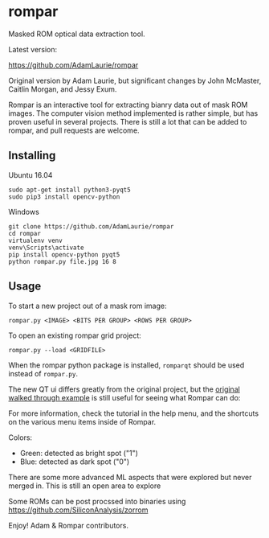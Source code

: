 # rompar

Masked ROM optical data extraction tool.

Latest version:

  https://github.com/AdamLaurie/rompar

Original version by Adam Laurie, but significant changes by John
McMaster, Caitlin Morgan, and Jessy Exum.


Rompar is an interactive tool for extracting bianry data out of mask
ROM images. The computer vision method implemented is rather simple,
but has proven useful in several projects. There is still a lot that
can be added to rompar, and pull requests are welcome.

## Installing

Ubuntu 16.04

```
sudo apt-get install python3-pyqt5
sudo pip3 install opencv-python
```

Windows

```
git clone https://github.com/AdamLaurie/rompar
cd rompar
virtualenv venv
venv\Scripts\activate
pip install opencv-python pyqt5
python rompar.py file.jpg 16 8
```

## Usage

To start a new project out of a mask rom image:

```rompar.py <IMAGE> <BITS PER GROUP> <ROWS PER GROUP>```

To open an existing rompar grid project:

```rompar.py --load <GRIDFILE>```

When the rompar python package is installed, `romparqt` should be used
instead of `rompar.py`.

The new QT ui differs greatly from the original project, but the
[original walked through example](http://adamsblog.rfidiot.org/2013/01/fun-with-masked-roms.html)
is still useful for seeing what Rompar can do:

For more information, check the tutorial in the help menu, and the
shortcuts on the various menu items inside of Rompar.

Colors:
  * Green: detected as bright spot ("1")
  * Blue: detected as dark spot ("0")

There are some more advanced ML aspects that were explored but never merged in. This is still an open area to explore

Some ROMs can be post procssed into binaries using https://github.com/SiliconAnalysis/zorrom

Enjoy!
Adam & Rompar contributors.
